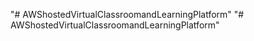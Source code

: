 "# AWShostedVirtualClassroomandLearningPlatform" 
"# AWShostedVirtualClassroomandLearningPlatform" 
